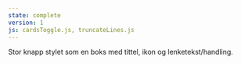 ```yaml
---
state: complete
version: 1
js: cardsToggle.js, truncateLines.js
---
```

Stor knapp stylet som en boks med tittel, ikon og lenketekst/handling.
